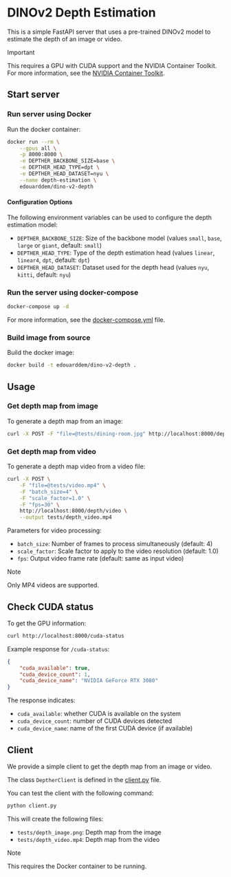# DINOv2 Depth Estimation

This is a simple FastAPI server that uses a pre-trained DINOv2 model to estimate the depth of an image or video.

> [!IMPORTANT]
> This requires a GPU with CUDA support and the NVIDIA Container Toolkit.
> For more information, see the [NVIDIA Container Toolkit](https://docs.nvidia.com/datacenter/cloud-native/container-toolkit/install-guide.html).

## Start server

### Run server using Docker

Run the docker container:

```bash
docker run --rm \
    --gpus all \
    -p 8000:8000 \
    -e DEPTHER_BACKBONE_SIZE=base \
    -e DEPTHER_HEAD_TYPE=dpt \
    -e DEPTHER_HEAD_DATASET=nyu \
    --name depth-estimation \
    edouarddem/dino-v2-depth
```

#### Configuration Options

The following environment variables can be used to configure the depth estimation model:

- `DEPTHER_BACKBONE_SIZE`: Size of the backbone model (values `small`, `base`, `large` or `giant`, default: `small`)
- `DEPTHER_HEAD_TYPE`: Type of the depth estimation head (values `linear`, `linear4`, `dpt`, default: `dpt`)
- `DEPTHER_HEAD_DATASET`: Dataset used for the depth head (values `nyu`, `kitti`, default: `nyu`)

### Run the server using docker-compose

```bash
docker-compose up -d
```

For more information, see the [docker-compose.yml](docker-compose.yml) file.

### Build image from source

Build the docker image:

```bash
docker build -t edouarddem/dino-v2-depth .
```

## Usage

### Get depth map from image

To generate a depth map from an image:

```bash
curl -X POST -F "file=@tests/dining-room.jpg" http://localhost:8000/depth/image --output tests/dining-room-depth-map.png
```

### Get depth map from video

To generate a depth map video from a video file:

```bash
curl -X POST \
    -F "file=@tests/video.mp4" \
    -F "batch_size=4" \
    -F "scale_factor=1.0" \
    -F "fps=30" \
    http://localhost:8000/depth/video \
    --output tests/depth_video.mp4
```

Parameters for video processing:
- `batch_size`: Number of frames to process simultaneously (default: 4)
- `scale_factor`: Scale factor to apply to the video resolution (default: 1.0)
- `fps`: Output video frame rate (default: same as input video)

> [!NOTE]
> Only MP4 videos are supported.

## Check CUDA status

To get the GPU information:

```bash
curl http://localhost:8000/cuda-status
```

Example response for `/cuda-status`:
```json
{
    "cuda_available": true,
    "cuda_device_count": 1,
    "cuda_device_name": "NVIDIA GeForce RTX 3080"
}
```

The response indicates:
- `cuda_available`: whether CUDA is available on the system
- `cuda_device_count`: number of CUDA devices detected
- `cuda_device_name`: name of the first CUDA device (if available)

## Client

We provide a simple client to get the depth map from an image or video.

The class `DeptherClient` is defined in the [client.py](client.py) file.

You can test the client with the following command:

```bash
python client.py
```

This will create the following files:

- `tests/depth_image.png`: Depth map from the image
- `tests/depth_video.mp4`: Depth map from the video

> [!NOTE]
> This requires the Docker container to be running.

